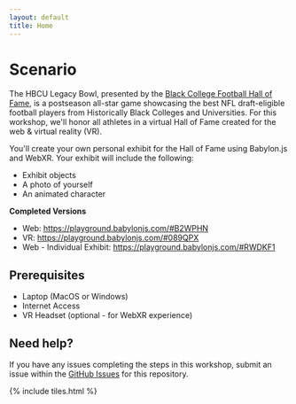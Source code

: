 ```yaml
---
layout: default
title: Home
---
```



<h1>Scenario</h1>
<p>The HBCU Legacy Bowl, presented by the <a href="https://www.blackcollegefootballhof.org/">Black College Football Hall of Fame</a>, is a postseason all-star game showcasing the best NFL draft-eligible football players from Historically Black Colleges and Universities. For this workshop, we'll honor all athletes in a virtual Hall of Fame created for the web & virtual reality (VR).

You'll create your own personal exhibit for the Hall of Fame using Babylon.js and WebXR. Your exhibit will include the following:

<ul>
<li>Exhibit objects</li>
<li>A photo of yourself</li>
<li>An animated character</li>
</ul>

  
  <b>Completed Versions</b>
  
<ul>
<li>Web: <a href="https://playground.babylonjs.com/#B2WPHN">https://playground.babylonjs.com/#B2WPHN</a></li>
<li>VR: <a href="https://playground.babylonjs.com/#089QPX">https://playground.babylonjs.com/#089QPX</a></li>
<li>Web - Individual Exhibit: <a href="https://playground.babylonjs.com/#RWDKF1">https://playground.babylonjs.com/#RWDKF1</a></li>
</ul>
      
<h2>Prerequisites</h2>
<ul>
<li>Laptop (MacOS or Windows)</li>
<li>Internet Access</li>
<li>VR Headset (optional - for WebXR experience)</li>
</ul>

<h2>Need help?</h2>
<p>If you have any issues completing the steps in this workshop, submit an issue within the <a href="https://github.com/aprilspeight/workshop-babylonjs/issues">GitHub Issues</a> for this repository.</p>


{% include tiles.html %}

